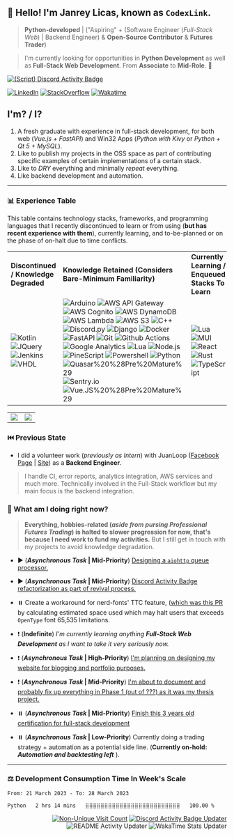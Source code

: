 ## 👋 Hello! I'm Janrey Licas, known as `CodexLink`.

> **Python-developed** | ("Aspiring" + (Software Engineer (_Full-Stack Web_) | Backend Engineer) & **Open-Source Contributor** & **Futures Trader**)

> I'm currently looking for opportunities in **Python Development** as well as **Full-Stack Web Development**. From **Associate** to **Mid-Role**. :slightly_smiling_face:

[![(Script) Discord Activity Badge](https://badgen.net/badge/Listening%20to/Spotify%2C%20KamelBloos%20by%20The%20Deli%20%7C%200%3A02%3A47%20of%200%3A03%3A05?color=61d800&labelColor=1db954&icon=discord)](https://github.com/CodexLink/CodexLink)

[![LinkedIn](https://img.shields.io/badge/-My%20LinkedIn-00979D?style=flat&logo=linkedin)](https://linkedin.com/in/CodexLink)
[![StackOverflow](https://img.shields.io/badge/-StackOverflow-F58025?style=flat&logo=stackoverflow&logoColor=white)](https://stackoverflow.com/users/5353223/codexlink)
[![Wakatime](https://wakatime.com/badge/user/b3774db8-dd9f-4205-a646-ef6d27645187.svg)](https://wakatime.com/@b3774db8-dd9f-4205-a646-ef6d27645187)

## I'm? / I?
1. A fresh graduate with experience in full-stack development, for both web (_Vue.js + FastAPI_) and Win32 Apps (_Python with Kivy_ or _Python + Qt 5 + MySQL_).
2. Like to publish my projects in the OSS space as part of contributing specific examples of certain implementations of a certain stack.
3. Like to _DRY_ everything and minimally _repeat_ everything.
4. Like backend development and automation.

<hr />

### :bar_chart: Experience Table

This table contains technology stacks, frameworks, and programming languages that I recently discontinued to learn or from using (**but has recent experience with them**), currently learning, and to-be-planned or on the phase of on-halt due to time conflicts.

<table class="center">
  <tr>
    <td>
      <b>Discontinued / Knowledge Degraded</b>
    </td>
    <td>
      <b>Knowledge Retained (Considers Bare-Minimum Familiarity)</b>
    </td>
    <td>
      <b>Currently Learning / Enqueued Stacks To Learn</b>
    </td>
    <td>
      <b>To Learn / On-Halt</b>
    </td>
  </tr>
  <tr>
    <td>
      <img alt="Kotlin" src="https://img.shields.io/badge/-Kotlin%20%28Pre%20Mature%29-7F52FF?style=flat&logo=kotlin&logoColor=white"/>
      <img alt="JQuery" src="https://img.shields.io/badge/-JQuery-0769AD?style=flat&logo=jquery&logoColor=white"/>
      <img alt="Jenkins" src="https://img.shields.io/badge/-Jenkins%20%28Pre%20Mature%29-D24939?style=flat&logo=jenkins&logoColor=white"/>
      <img alt="VHDL" src="https://img.shields.io/badge/-VHDL-46A2F1?style=flat&logoColor=white"/>
    </td>
    <td>
        <img alt="Arduino" src="https://img.shields.io/badge/-Arduino-00979D?style=flat&logo=arduino&logoColor=white"/>
        <img alt="AWS API Gateway" src="https://img.shields.io/badge/-AWS%20API%20Gateway-FF4F8B?style=flat&logo=amazonapigateway&logoColor=white"/>
        <img alt="AWS Cognito" src="https://img.shields.io/badge/-AWS%20Cognito-FF4F8B?style=flat&logo=amazonaws&logoColor=white"/>
        <img alt="AWS DynamoDB" src="https://img.shields.io/badge/-AWS%20DynamoDB-4053D6?style=flat&logo=amazondynamodb&logoColor=white"/>
        <img alt="AWS Lambda" src="https://img.shields.io/badge/-AWS%20Lambda-FF9900?style=flat&logo=awslambda&logoColor=white"/>
        <img alt="AWS S3" src="https://img.shields.io/badge/-AWS%20S3-569A31?style=flat&logo=amazons3&logoColor=white"/>
        <img alt="C++" src="https://img.shields.io/badge/-C%2B%2B-00599C?style=flat-&logo=c%2B%2B&logoColor=white"/>
        <img alt="Discord.py" src="https://img.shields.io/badge/-Discord.py-7289DA?style=flat&logo=discord&logoColor=white"/>
        <img alt="Django" src="https://img.shields.io/badge/-Django-092E20?style=flat&logo=django&logoColor=white"/>
        <img alt="Docker" src="https://img.shields.io/badge/-Docker-46A2F1?style=flat&logo=docker&logoColor=white"/>
        <img alt="FastAPI" src="https://img.shields.io/badge/FastAPI-009688?logo=fastapi&logoColor=white&style=flat"/>
        <img alt="Git" src="https://img.shields.io/badge/-Git-F05032?style=flat&logo=git&logoColor=white"/>
        <img alt="Github Actions" src="https://img.shields.io/badge/-Github Actions-2088FF?style=flat&logo=git&logoColor=white"/>
        <img alt="Google Analytics" src="https://img.shields.io/badge/-Google Analytics-E37400?style=flat&logo=google-analytics&logoColor=white"/>
        <img alt="Lua" src="https://img.shields.io/badge/Lua-2C2D72?logo=lua&logoColor=white&style=flat"/>
        <img alt="Node.js" src="https://img.shields.io/badge/Node.js-339933?logo=node.js&logoColor=white&style=flat"/>
        <img alt="PineScript" src="https://img.shields.io/badge/TradingView-PineScript-69F0AE?&style=flat"/>
        <img alt="Powershell" src="https://img.shields.io/badge/Powershell-5391FE?logo=powershell&logoColor=white&style=flat"/>
        <img alt="Python" src="https://img.shields.io/badge/-Python-33776AB?style=flat&logo=python&logoColor=white"/>
        <img alt="Quasar%20%28Pre%20Mature%29" src="https://img.shields.io/badge/Quasar-1976E2?logo=quasar&logoColor=white&style=flat"/>
        <img alt="Sentry.io" src="https://img.shields.io/badge/-Sentry.io-362D59?style=flat&logo=sentry&logoColor=white"/>
        <img alt="Vue.JS%20%28Pre%20Mature%29" src="https://img.shields.io/badge/Vue.JS-4FC08D?logo=vue.js&logoColor=white&style=flat"/>
    </td>
    <td>
        <img alt="Lua" src="https://img.shields.io/badge/Lua-2C2D72?logo=lua&logoColor=white&style=flat"/>
        <img alt="MUI" src="https://img.shields.io/badge/MUI-007FFF?logo=mui&logoColor=white&style=flat"/>
        <img alt="React" src="https://img.shields.io/badge/React-45B8D8?logo=react&logoColor=white&style=flat"/>
        <img alt="Rust" src="https://img.shields.io/badge/-Rust-000000?style=flat&logo=rust&logoColor=white"/>
        <img alt="TypeScript" src="https://img.shields.io/badge/TypeScript-3178C6?logo=typescript&logoColor=white&style=flat"/>
    </td>
    <td>
        <img alt="AWS CloudFormation" src="https://img.shields.io/badge/-AWS%20CloudFormation-FF4F8B?style=flat&logo=amazonaws&logoColor=white"/>
        <img alt="C++ (Modern)" src="https://img.shields.io/badge/-Modern%20C%2B%2B-00599C?style=flat-&logo=c%2B%2B&logoColor=white"/>
        <img alt="Firebase" src="https://img.shields.io/badge/Firebase-FFCA28?logo=firebase&logoColor=black&style=flat"/>
        <img alt="Flutter" src="https://img.shields.io/badge/Flutter-02569B?logo=flutter&logoColor=white&style=flat"/>
        <img alt="Hasura" src="https://img.shields.io/badge/Hasura-1EB4D4?logo=hasura&logoColor=white&style=flat"/>
        <img alt="GraphQL" src="https://img.shields.io/badge/-GraphQL-E10098?style=flat&logo=graphql&logoColor=white"/>
        <img alt="Kubernetes" src="https://img.shields.io/badge/-Kubernetes-32CCE5?style=flat&logo=kubernetes&logoColor=white"/>
    </td>
  </tr>
</table>

<table class="center">
  <tr>
    <td>
        <img src="https://github-readme-stats.vercel.app/api/top-langs/?username=CodexLink&layout=compact&card_width=350"/>
    </td>
    <td>
        <img src="https://github-readme-stats.vercel.app/api?username=CodexLink&show_icons=true&theme=radical&include_all_commits=true&count_private=true&line_height=21" />
    </td>
  </tr>
</table>

### :previous_track_button: Previous State

- I did a volunteer work (_previously as Intern_) with JuanLoop ([Facebook Page](https://www.facebook.com/itsJuanLoop) | [Site](https://www.itsjuanloop.com/)) as a **Backend Engineer**.
> I handle CI, error reports, analytics integration, AWS services and much more. Technically involved in the Full-Stack workflow but my main focus is the backend integration.

### :thinking: What am I doing right now?

> **Everything, hobbies-related (_aside from pursing Professional Futures Trading_) is halted to slower progression for now, that's because I need work to fund my activities.** But I still get in touch with my projects to avoid knowledge degradation.

* :arrow_forward: (**_Asynchronous Task_ | Mid-Priority**) [Designing a `aiohttp` queue processor.](https://github.com/CodexLink/aiohttp-queue-wrapper)

* :arrow_forward: (**_Asynchronous Task_ | Mid-Priority**) [Discord Activity Badge refactorization as part of revival process.](https://github.com/CodexLink/discord-activity-badge)

* :pause_button: Create a workaround for nerd-fonts' TTC feature, ([which was this PR](https://github.com/ryanoasis/nerd-fonts/pull/783) by calculating estimated space used which may halt users that exceeds `OpenType` font 65,535 limitations.

* :exclamation: (**Indefinite**) _I'm currently learning anything **Full-Stack Web Development** as I want to take it very seriously now._

* :exclamation: (**_Asynchronous Task_ | High-Priority**) [I'm planning on designing my website for blogging and portfolio purposes.](https://github.com/CodexLink/codexlink.github.io)

* :exclamation: (**_Asynchronous Task_ | Mid-Priority**) [I'm about to document and probably fix up everything in Phase 1 (out of ???) as it was my thesis project.](https://github.com/CodexLink/folioblocks) 

* :pause_button: (**_Asynchronous Task_ | Mid-Priority**) [Finish this 3 years old certification for full-stack development](https://github.com/CodexLink/VueJS_ECommerce)

* :pause_button: (**_Asynchronous Task_ | Low-Priority**) Currently doing a trading strategy + automation as a potential side line. (**Currently on-hold: _Automation and backtesting left_** ).

<hr />
  
### :balance_scale: Development Consumption Time In Week's Scale

<!--START_SECTION:waka-->

```text
From: 21 March 2023 - To: 28 March 2023

Python   2 hrs 14 mins   ⣿⣿⣿⣿⣿⣿⣿⣿⣿⣿⣿⣿⣿⣿⣿⣿⣿⣿⣿⣿⣿⣿⣿⣿⣿   100.00 %
```

<!--END_SECTION:waka-->

<div align="right">

[![Non-Unique Visit Count](https://komarev.com/ghpvc/?username=CodexLink&label=Visitor%20Profile%20Count&color=blueviolet)](https://github.com/antonkomarev/github-profile-views-counter)
[![Discord Activity Badge Updater](https://github.com/CodexLink/CodexLink/actions/workflows/DiscordBadge.yml/badge.svg?branch=master)](https://github.com/CodexLink/CodexLink/actions/workflows/DiscordBadge.yml)
![README Activity Updater](https://github.com/CodexLink/CodexLink/workflows/README%20Activity%20Updater/badge.svg)
![WakaTime Stats Updater](https://github.com/CodexLink/CodexLink/workflows/WakaTime%20Stats%20Updater/badge.svg)

</div>
